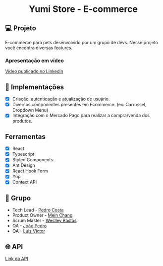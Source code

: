 <h1 align="center">
  Yumi Store - E-commerce
</h1>



## 💻 Projeto
E-commerce para pets desenvolvido por um grupo de devs. Nesse projeto você encontra diversas features.

### Apresentação em vídeo
[Vídeo publicado no Linkedin](https://www.linkedin.com/posts/phmc99_react-ui-desenvolvimento-activity-6845832866308345856-e-Zx?utm_source=share&utm_medium=member_desktop)

## 🔨 Implementações

- [X] Criação, autenticação e atualização de usuário.
- [X] Diversos componentes presentes em Ecommerce. (ex: Carrossel, Dropdown Menu)
- [X] Integração com o Mercado Pago para realizar a compra/venda dos produtos.

## Ferramentas
- [X] React
- [X] Typescript
- [X] Styled Components
- [X] Ant Design
- [X] React Hook Form
- [X] Yup
- [X] Context API

## 👥 Grupo

- Tech Lead - [Pedro Costa](https://github.com/phmc99)
- Product Owner - [Mein Chang](https://github.com/mein-chang)
- Scrum Master - [Weslley Bastos](https://github.com/WeslleyBastos)
- QA - [João Pedro](https://github.com/JoaoPedro2021)
- QA - [Luiz Victor](https://github.com/luizvictor19)


## 🌐 API

[Link da API](https://github.com/phmc99/web-space-api)
